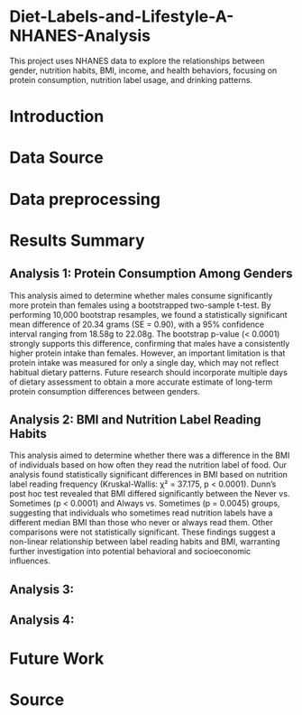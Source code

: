 # Diet-Labels-and-Lifestyle-A-NHANES-Analysis

This project uses NHANES data to explore the relationships between gender, nutrition habits, BMI, income, and health behaviors, focusing on protein consumption, nutrition label usage, and drinking patterns.

# Introduction



# Data Source



# Data preprocessing 



# Results Summary
## Analysis 1: Protein Consumption Among Genders

This analysis aimed to determine whether males consume significantly more protein than females using a bootstrapped two-sample t-test. By performing 10,000 bootstrap resamples, we found a statistically significant mean difference of 20.34 grams (SE = 0.90), with a 95% confidence interval ranging from 18.58g to 22.08g. The bootstrap p-value (< 0.0001) strongly supports this difference, confirming that males have a consistently higher protein intake than females. However, an important limitation is that protein intake was measured for only a single day, which may not reflect habitual dietary patterns. Future research should incorporate multiple days of dietary assessment to obtain a more accurate estimate of long-term protein consumption differences between genders.

## Analysis 2: BMI and Nutrition Label Reading Habits 

This analysis aimed to determine whether there was a difference in the BMI of individuals based on how often they read the nutrition label of food. Our analysis found statistically significant differences in BMI based on nutrition label reading frequency (Kruskal-Wallis: χ² = 37.175, p < 0.0001). Dunn’s post hoc test revealed that BMI differed significantly between the Never vs. Sometimes (p < 0.0001) and Always vs. Sometimes (p = 0.0045) groups, suggesting that individuals who sometimes read nutrition labels have a different median BMI than those who never or always read them. Other comparisons were not statistically significant. These findings suggest a non-linear relationship between label reading habits and BMI, warranting further investigation into potential behavioral and socioeconomic influences.

## Analysis 3: 

## Analysis 4: 

# Future Work


# Source

